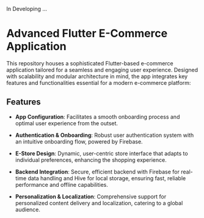 In Developing ... 

# Advanced Flutter E-Commerce Application

This repository houses a sophisticated Flutter-based e-commerce application tailored for a seamless and engaging user experience. Designed with scalability and modular architecture in mind, the app integrates key features and functionalities essential for a modern e-commerce platform:

## Features

- **App Configuration**: Facilitates a smooth onboarding process and optimal user experience from the outset.
  
- **Authentication & Onboarding**: Robust user authentication system with an intuitive onboarding flow, powered by Firebase.

- **E-Store Design**: Dynamic, user-centric store interface that adapts to individual preferences, enhancing the shopping experience.

- **Backend Integration**: Secure, efficient backend with Firebase for real-time data handling and Hive for local storage, ensuring fast, reliable performance and offline capabilities.

- **Personalization & Localization**: Comprehensive support for personalized content delivery and localization, catering to a global audience.
